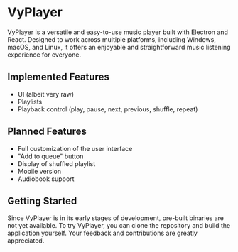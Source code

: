 # VyPlayer

VyPlayer is a versatile and easy-to-use music player built with Electron and React. Designed to work across multiple platforms, including Windows, macOS, and Linux, it offers an enjoyable and straightforward music listening experience for everyone.

## Implemented Features

- UI (albeit very raw)
- Playlists
- Playback control (play, pause, next, previous, shuffle, repeat)

## Planned Features

- Full customization of the user interface
- "Add to queue" button
- Display of shuffled playlist
- Mobile version
- Audiobook support

## Getting Started

Since VyPlayer is in its early stages of development, pre-built binaries are not yet available. To try VyPlayer, you can clone the repository and build the application yourself. Your feedback and contributions are greatly appreciated.
